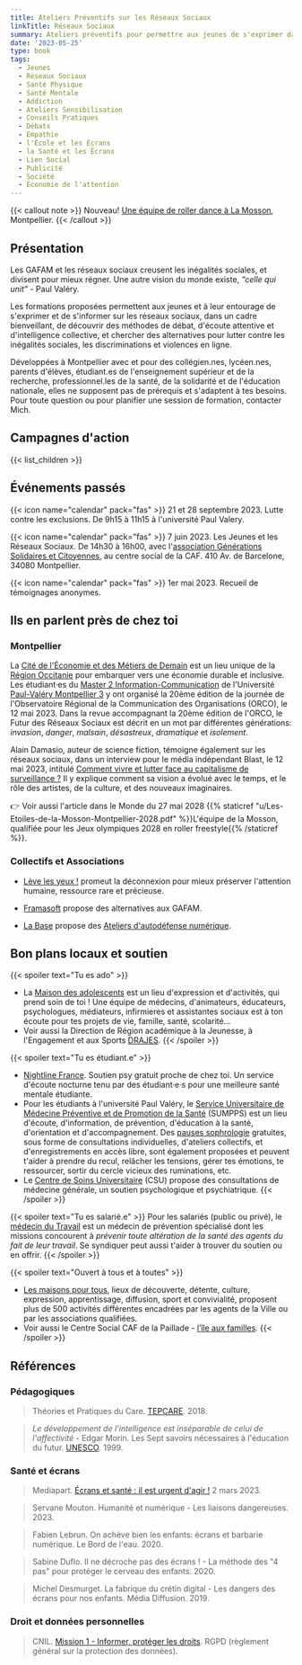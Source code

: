 ```yaml
---
title: Ateliers Préventifs sur les Réseaux Sociaux
linkTitle: Réseaux Sociaux
summary: Ateliers préventifs pour permettre aux jeunes de s'exprimer dans un cadre bienveillant, et s'informer, pour sensibiliser aux alternatives aux réseaux sociaux, ouvert au public.
date: '2023-05-25'
type: book
tags:
  - Jeunes
  - Réseaux Sociaux
  - Santé Physique
  - Santé Mentale
  - Addiction
  - Ateliers Sensibilisation
  - Conseils Pratiques
  - Débats
  - Empathie
  - l'École et les Écrans
  - la Santé et les Écrans
  - Lien Social
  - Publicité
  - Société
  - Économie de l'attention
---
```


{{< callout note >}}
Nouveau! <a href="https://www.mtpcours.fr/p/roller-dance-montpellier/">Une équipe de roller dance à La Mosson</a>, Montpellier.
{{< /callout >}}

## Présentation

Les GAFAM et les réseaux sociaux creusent les inégalités sociales, et divisent pour mieux régner. Une autre vision du monde existe, <i>“celle qui unit”</i> - Paul Valéry.

Les formations proposées permettent aux jeunes et à leur entourage de s'exprimer et de s'informer sur les réseaux sociaux, dans un cadre bienveillant, de découvrir des méthodes de débat, d'écoute attentive et d'intelligence collective, et chercher des alternatives pour lutter contre les inégalités sociales, les discriminations et violences en ligne. 

Développées à Montpellier avec et pour des collégien.nes, lycéen.nes, parents d'élèves, étudiant.es de l'enseignement supérieur et de la recherche, professionnel.les de la santé, de la solidarité et de l'éducation nationale, elles ne supposent pas de prérequis et s'adaptent à tes besoins. Pour toute question ou pour planifier une session de formation, contacter Mich.

## Campagnes d'action

{{< list_children >}}

## Événements passés

{{< icon name="calendar" pack="fas" >}} 21 et 28 septembre 2023. Lutte contre les exclusions. De 9h15 à 11h15 à l'université Paul Valery.

{{< icon name="calendar" pack="fas" >}} 7 juin 2023. Les Jeunes et les Réseaux Sociaux. De 14h30 à 16h00, avec l'[association Générations Solidaires et Citoyennes](https://www.jeveuxaider.gouv.fr/organisations/4859-generations-solidaires-et-citoyennes), au centre social de la CAF. 410 Av. de Barcelone, 34080 Montpellier. 

{{< icon name="calendar" pack="fas" >}} 1er mai 2023. Recueil de témoignages anonymes.

## Ils en parlent près de chez toi

### Montpellier

La [Cité de l'Économie et des Métiers de Demain](https://www.citedeleco.laregion.fr/) est un lieu unique de la [Région Occitanie](https://www.laregion.fr/) pour embarquer vers une économie durable et inclusive. Les étudiant·es du [Master 2 Information-Communication](https://itic.www.univ-montp3.fr/fr/formation/masters/masters-info-com-cno-compaq-cpo) de l'Université [Paul-Valéry Montpellier 3](https://www.univ-montp3.fr/) y ont organisé la 20ème édition de la journée de l'Observatoire Régional de la Communication des Organisations (ORCO), le 12 mai 2023. Dans la revue accompagnant la 20ème édition de l'ORCO, le Futur des Réseaux Sociaux est décrit en un mot par différentes générations: <i>invasion</i>, <i>danger</i>, <i>malsain</i>, <i>désastreux</i>, <i>dramatique</i> et <i>isolement</i>.

Alain Damasio, auteur de science fiction, témoigne également sur les réseaux sociaux, dans un interview pour le média indépendant Blast, le 12 mai 2023, intitulé [Comment vivre et lutter face au capitalisme de surveillance ?](https://www.blast-info.fr/emissions/2023/comment-vivre-et-lutter-face-au-capitalisme-de-surveillance-n6ikLh60SOONUvL90mXXTg) Il y explique comment sa vision a évolué avec le temps, et le rôle des artistes, de la culture, et des nouveaux imaginaires.

👉 Voir aussi l'article dans le Monde du 27 mai 2028 {{% staticref "u/Les-Etoiles-de-la-Mosson-Montpellier-2028.pdf" %}}L'équipe de la Mosson, qualifiée pour les Jeux olympiques 2028 en roller freestyle{{% /staticref %}}.

### Collectifs et Associations

- [Lève les yeux !](https://www.levelesyeux.com/) promeut la déconnexion pour mieux préserver l'attention humaine, ressource rare et précieuse.

- [Framasoft](https://framasoft.org/fr/) propose des alternatives aux GAFAM.

- [La Base](https://labasemontpellier.org/) propose des [Ateliers d'autodéfense numérique](https://www.aleale.org/event/atelier-dautodefense-numerique-1).

## Bon plans locaux et soutien

{{< spoiler text="Tu es ado" >}}
- La [Maison des adolescents](https://mda34.org/) est un lieu d'expression et d'activités, qui prend soin de toi ! Une équipe de médecins, d'animateurs, éducateurs, psychologues, médiateurs, infirmieres et assistantes sociaux est à ton écoute pour tes projets de vie, famille, santé, scolarité... 
- Voir aussi la Direction de Région académique à la Jeunesse, à l'Engagement et aux Sports [DRAJES](https://www.ac-montpellier.fr/DRAJES-123047).
{{< /spoiler >}}

{{< spoiler text="Tu es étudiant.e" >}}
- [Nightline France](https://www.nightline.fr/). Soutien psy gratuit proche de chez toi. Un service d'écoute nocturne tenu par des étudiant·e·s pour une meilleure santé mentale étudiante.
- Pour les étudiants à l'université Paul Valéry, le [Service Universitaire de Médecine Préventive et de Promotion de la Santé](https://univ-montp3.fr/fr/vie-de-campus/sant%C3%A9/la-sant%C3%A9-des-%C3%A9tudiants) (SUMPPS) est un lieu d'écoute, d'information, de prévention, d'éducation à la santé, d'orientation et d'accompagnement. Des [pauses sophrologie](https://www.univ-montp3.fr/fr/vie-de-campus/sant%C3%A9/sophrologie) gratuites, sous forme de consultations individuelles, d'ateliers collectifs, et d'enregistrements en accès libre, sont également proposées et peuvent t'aider à prendre du recul, relâcher les tensions, gérer tes émotions, te ressourcer, sortir du cercle vicieux des ruminations, etc.
- Le [Centre de Soins Universitaire](https://www.umontpellier.fr/en/campus/sante-social-et-handicap/centre-de-soins-universitaire) (CSU) propose des consultations de médecine générale, un soutien psychologique et psychiatrique.
{{< /spoiler >}}

{{< spoiler text="Tu es salarié.e" >}}
Pour les salariés (public ou privé), le [médecin du Travail](https://www.univ-montp3.fr/fr/vie-de-campus/sant%C3%A9/m%C3%A9decine-du-travail) est un médecin de prévention spécialisé dont les missions concourent à <i>prévenir toute altération de la santé des agents du fait de leur travail</i>. Se syndiquer peut aussi t'aider à trouver du soutien ou en offrir.
{{< /spoiler >}}

{{< spoiler text="Ouvert à tous et à toutes" >}}
- [Les maisons pour tous](https://www.montpellier.fr/3791-maisons-pour-tous.htm), lieux de découverte, détente, culture, expression, apprentissage, diffusion, sport et convivialité, proposent plus de 500 activités différentes encadrées par les agents de la Ville ou par les associations qualifiées.
- Voir aussi le Centre Social CAF de la Paillade - [l’île aux familles](https://www.cultureetsportsolidaires34.fr/Partenaires/_Centre-Social-CAF-Paillade-l-ile-aux-familles).
{{< /spoiler >}}

## Références

### Pédagogiques

> Théories et Pratiques du Care. [TEPCARE](https://tepcare.hypotheses.org/). 2018.

> _Le développement de l'intelligence est inséparable de celui de l'affectivité_ - Edgar Morin. Les Sept savoirs nécessaires à l'éducation du futur. [UNESCO](https://unesdoc.unesco.org/ark:/48223/pf0000117740_fre). 1999.

### Santé et écrans

> Mediapart. [Écrans et santé : il est urgent d'agir !](https://blogs.mediapart.fr/emmanuel-prados/blog/020323/ecrans-et-sante-il-est-urgent-d-agir) 2 mars 2023.

> Servane Mouton. Humanité et numérique - Les liaisons dangereuses. 2023.

> Fabien Lebrun. On achève bien les enfants: écrans et barbarie numérique. Le Bord de l'eau. 2020.

> Sabine Duflo. Il ne décroche pas des écrans ! - La méthode des "4 pas" pour protéger le cerveau des enfants. 2020.

> Michel Desmurget. La fabrique du crétin digital - Les dangers des écrans pour nos enfants. Média Diffusion. 2019.

### Droit et données personnelles

> CNIL. [Mission 1 - Informer, protéger les droits](https://www.cnil.fr/fr/mission-1-informer-proteger-les-droits). RGPD (règlement général sur la protection des données).